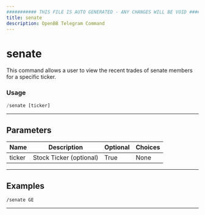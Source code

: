 ```yaml
---
########### THIS FILE IS AUTO GENERATED - ANY CHANGES WILL BE VOID ###########
title: senate
description: OpenBB Telegram Command
---
```


# senate

This command allows a user to view the recent trades of senate members for a specific ticker.

### Usage

```python wordwrap
/senate [ticker]
```

---

## Parameters

| Name | Description | Optional | Choices |
| ---- | ----------- | -------- | ------- |
| ticker | Stock Ticker (optional) | True | None |


---

## Examples

```
/senate GE
```
---
